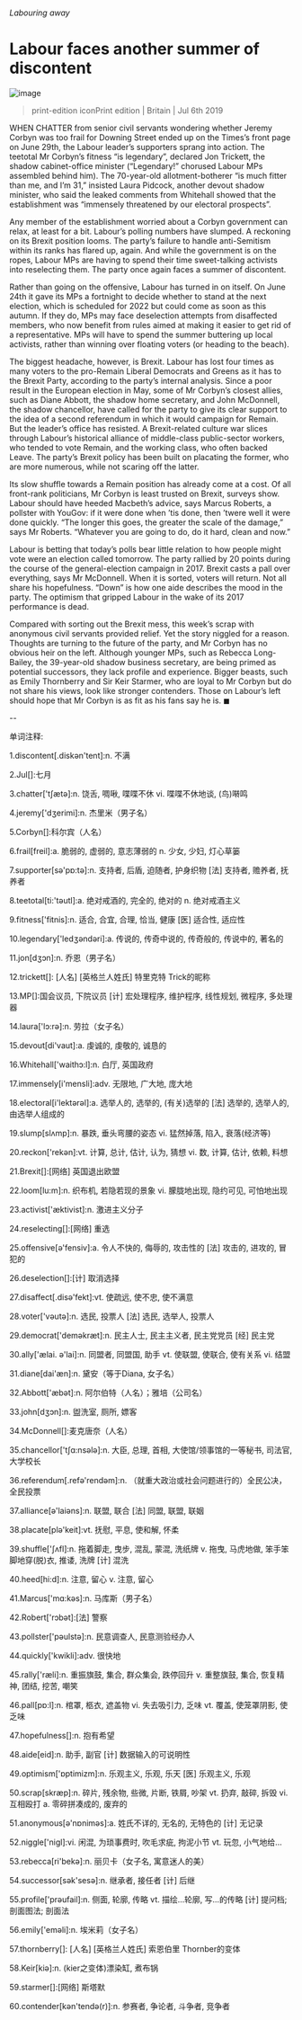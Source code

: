 ###### Labouring away
# Labour faces another summer of discontent 
![image](images/20190706_BRP503.jpg) 
> print-edition iconPrint edition | Britain | Jul 6th 2019 
WHEN CHATTER from senior civil servants wondering whether Jeremy Corbyn was too frail for Downing Street ended up on the Times’s front page on June 29th, the Labour leader’s supporters sprang into action. The teetotal Mr Corbyn’s fitness “is legendary”, declared Jon Trickett, the shadow cabinet-office minister (“Legendary!” chorused Labour MPs assembled behind him). The 70-year-old allotment-botherer “is much fitter than me, and I’m 31,” insisted Laura Pidcock, another devout shadow minister, who said the leaked comments from Whitehall showed that the establishment was “immensely threatened by our electoral prospects”. 
Any member of the establishment worried about a Corbyn government can relax, at least for a bit. Labour’s polling numbers have slumped. A reckoning on its Brexit position looms. The party’s failure to handle anti-Semitism within its ranks has flared up, again. And while the government is on the ropes, Labour MPs are having to spend their time sweet-talking activists into reselecting them. The party once again faces a summer of discontent. 
Rather than going on the offensive, Labour has turned in on itself. On June 24th it gave its MPs a fortnight to decide whether to stand at the next election, which is scheduled for 2022 but could come as soon as this autumn. If they do, MPs may face deselection attempts from disaffected members, who now benefit from rules aimed at making it easier to get rid of a representative. MPs will have to spend the summer buttering up local activists, rather than winning over floating voters (or heading to the beach). 
The biggest headache, however, is Brexit. Labour has lost four times as many voters to the pro-Remain Liberal Democrats and Greens as it has to the Brexit Party, according to the party’s internal analysis. Since a poor result in the European election in May, some of Mr Corbyn’s closest allies, such as Diane Abbott, the shadow home secretary, and John McDonnell, the shadow chancellor, have called for the party to give its clear support to the idea of a second referendum in which it would campaign for Remain. But the leader’s office has resisted. A Brexit-related culture war slices through Labour’s historical alliance of middle-class public-sector workers, who tended to vote Remain, and the working class, who often backed Leave. The party’s Brexit policy has been built on placating the former, who are more numerous, while not scaring off the latter. 
Its slow shuffle towards a Remain position has already come at a cost. Of all front-rank politicians, Mr Corbyn is least trusted on Brexit, surveys show. Labour should have heeded Macbeth’s advice, says Marcus Roberts, a pollster with YouGov: if it were done when ’tis done, then ’twere well it were done quickly. “The longer this goes, the greater the scale of the damage,” says Mr Roberts. “Whatever you are going to do, do it hard, clean and now.” 
Labour is betting that today’s polls bear little relation to how people might vote were an election called tomorrow. The party rallied by 20 points during the course of the general-election campaign in 2017. Brexit casts a pall over everything, says Mr McDonnell. When it is sorted, voters will return. Not all share his hopefulness. “Down” is how one aide describes the mood in the party. The optimism that gripped Labour in the wake of its 2017 performance is dead. 
Compared with sorting out the Brexit mess, this week’s scrap with anonymous civil servants provided relief. Yet the story niggled for a reason. Thoughts are turning to the future of the party, and Mr Corbyn has no obvious heir on the left. Although younger MPs, such as Rebecca Long-Bailey, the 39-year-old shadow business secretary, are being primed as potential successors, they lack profile and experience. Bigger beasts, such as Emily Thornberry and Sir Keir Starmer, who are loyal to Mr Corbyn but do not share his views, look like stronger contenders. Those on Labour’s left should hope that Mr Corbyn is as fit as his fans say he is. ◼ 
-- 
 单词注释:
1.discontent[.diskәn'tent]:n. 不满 
2.Jul[]:七月 
3.chatter['tʃætә]:n. 饶舌, 啁啾, 喋喋不休 vi. 喋喋不休地谈, (鸟)啭鸣 
4.jeremy['dʒerimi]:n. 杰里米（男子名） 
5.Corbyn[]:科尔宾（人名） 
6.frail[freil]:a. 脆弱的, 虚弱的, 意志薄弱的 n. 少女, 少妇, 灯心草篓 
7.supporter[sә'pɒ:tә]:n. 支持者, 后盾, 迫随者, 护身织物 [法] 支持者, 赡养者, 抚养者 
8.teetotal[ti:'tәutl]:a. 绝对戒酒的, 完全的, 绝对的 n. 绝对戒酒主义 
9.fitness['fitnis]:n. 适合, 合宜, 合理, 恰当, 健康 [医] 适合性, 适应性 
10.legendary['ledʒәndәri]:a. 传说的, 传奇中说的, 传奇般的, 传说中的, 著名的 
11.jon[dʒɔn]:n. 乔恩（男子名） 
12.trickett[]: [人名] [英格兰人姓氏] 特里克特 Trick的昵称 
13.MP[]:国会议员, 下院议员 [计] 宏处理程序, 维护程序, 线性规划, 微程序, 多处理器 
14.laura['lɔ:rә]:n. 劳拉（女子名） 
15.devout[di'vaut]:a. 虔诚的, 虔敬的, 诚恳的 
16.Whitehall['waithɔ:l]:n. 白厅, 英国政府 
17.immensely[i'mensli]:adv. 无限地, 广大地, 庞大地 
18.electoral[i'lektәrәl]:a. 选举人的, 选举的, (有关)选举的 [法] 选举的, 选举人的, 由选举人组成的 
19.slump[slʌmp]:n. 暴跌, 垂头弯腰的姿态 vi. 猛然掉落, 陷入, 衰落(经济等) 
20.reckon['rekәn]:vt. 计算, 总计, 估计, 认为, 猜想 vi. 数, 计算, 估计, 依赖, 料想 
21.Brexit[]:[网络] 英国退出欧盟 
22.loom[lu:m]:n. 织布机, 若隐若现的景象 vi. 朦胧地出现, 隐约可见, 可怕地出现 
23.activist['æktivist]:n. 激进主义分子 
24.reselecting[]:[网络] 重选 
25.offensive[ә'fensiv]:a. 令人不快的, 侮辱的, 攻击性的 [法] 攻击的, 进攻的, 冒犯的 
26.deselection[]:[计] 取消选择 
27.disaffect[.disә'fekt]:vt. 使疏远, 使不忠, 使不满意 
28.voter['vәutә]:n. 选民, 投票人 [法] 选民, 选举人, 投票人 
29.democrat['demәkræt]:n. 民主人士, 民主主义者, 民主党党员 [经] 民主党 
30.ally['ælai. ә'lai]:n. 同盟者, 同盟国, 助手 vt. 使联盟, 使联合, 使有关系 vi. 结盟 
31.diane[dai'æn]:n. 黛安（等于Diana, 女子名） 
32.Abbott['æbət]:n. 阿尔伯特（人名）；雅培（公司名） 
33.john[dʒɔn]:n. 盥洗室, 厕所, 嫖客 
34.McDonnell[]:麦克唐奈（人名） 
35.chancellor['tʃɑ:nsәlә]:n. 大臣, 总理, 首相, 大使馆/领事馆的一等秘书, 司法官, 大学校长 
36.referendum[.refә'rendәm]:n. （就重大政治或社会问题进行的）全民公决，全民投票 
37.alliance[ә'laiәns]:n. 联盟, 联合 [法] 同盟, 联盟, 联姻 
38.placate[plә'keit]:vt. 抚慰, 平息, 使和解, 怀柔 
39.shuffle['ʃʌfl]:n. 拖着脚走, 曳步, 混乱, 蒙混, 洗纸牌 v. 拖曳, 马虎地做, 笨手笨脚地穿(脱)衣, 推诿, 洗牌 [计] 混洗 
40.heed[hi:d]:n. 注意, 留心 v. 注意, 留心 
41.Marcus['mɑ:kәs]:n. 马库斯（男子名） 
42.Robert['rɔbәt]:[法] 警察 
43.pollster['pәulstә]:n. 民意调查人, 民意测验经办人 
44.quickly['kwikli]:adv. 很快地 
45.rally['ræli]:n. 重振旗鼓, 集合, 群众集会, 跌停回升 v. 重整旗鼓, 集合, 恢复精神, 团结, 挖苦, 嘲笑 
46.pall[pɒ:l]:n. 棺罩, 柩衣, 遮盖物 vi. 失去吸引力, 乏味 vt. 覆盖, 使笼罩阴影, 使乏味 
47.hopefulness[]:n. 抱有希望 
48.aide[eid]:n. 助手, 副官 [计] 数据输入的可说明性 
49.optimism['ɒptimizm]:n. 乐观主义, 乐观, 乐天 [医] 乐观主义, 乐观 
50.scrap[skræp]:n. 碎片, 残余物, 些微, 片断, 铁屑, 吵架 vt. 扔弃, 敲碎, 拆毁 vi. 互相殴打 a. 零碎拼凑成的, 废弃的 
51.anonymous[ә'nɒnimәs]:a. 姓氏不详的, 无名的, 无特色的 [计] 无记录 
52.niggle['nigl]:vi. 闲混, 为琐事费时, 吹毛求疵, 拘泥小节 vt. 玩忽, 小气地给... 
53.rebecca[ri'bekә]:n. 丽贝卡（女子名, 寓意迷人的美） 
54.successor[sәk'sesә]:n. 继承者, 接任者 [计] 后继 
55.profile['prәufail]:n. 侧面, 轮廓, 传略 vt. 描绘...轮廓, 写...的传略 [计] 提问档; 剖面图法; 剖面法 
56.emily['emәli]:n. 埃米莉（女子名） 
57.thornberry[]: [人名] [英格兰人姓氏] 索恩伯里 Thornber的变体 
58.Keir[kiә]:n. (kier之变体)漂染缸, 煮布锅 
59.starmer[]:[网络] 斯塔默 
60.contender[kәn'tendә(r)]:n. 参赛者, 争论者, 斗争者, 竞争者 
